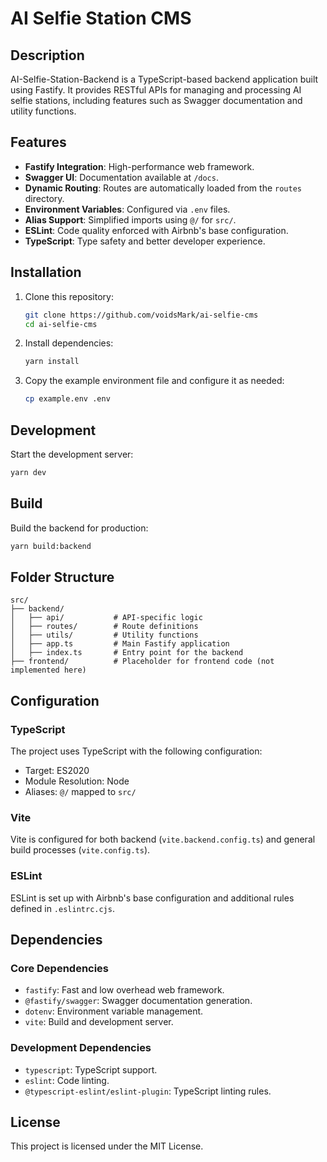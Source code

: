
# AI Selfie Station CMS

## Description

AI-Selfie-Station-Backend is a TypeScript-based backend application built using Fastify. It provides RESTful APIs for managing and processing AI selfie stations, including features such as Swagger documentation and utility functions.

## Features

- **Fastify Integration**: High-performance web framework.
- **Swagger UI**: Documentation available at `/docs`.
- **Dynamic Routing**: Routes are automatically loaded from the `routes` directory.
- **Environment Variables**: Configured via `.env` files.
- **Alias Support**: Simplified imports using `@/` for `src/`.
- **ESLint**: Code quality enforced with Airbnb's base configuration.
- **TypeScript**: Type safety and better developer experience.

## Installation

1. Clone this repository:
   ```bash
   git clone https://github.com/voidsMark/ai-selfie-cms
   cd ai-selfie-cms
   ```

2. Install dependencies:
   ```bash
   yarn install
   ```

3. Copy the example environment file and configure it as needed:
   ```bash
   cp example.env .env
   ```

## Development

Start the development server:

```bash
yarn dev
```

## Build

Build the backend for production:

```bash
yarn build:backend
```

## Folder Structure

```
src/
├── backend/
│   ├── api/           # API-specific logic
│   ├── routes/        # Route definitions
│   ├── utils/         # Utility functions
│   ├── app.ts         # Main Fastify application
│   ├── index.ts       # Entry point for the backend
├── frontend/          # Placeholder for frontend code (not implemented here)
```

## Configuration

### TypeScript

The project uses TypeScript with the following configuration:

- Target: ES2020
- Module Resolution: Node
- Aliases: `@/` mapped to `src/`

### Vite

Vite is configured for both backend (`vite.backend.config.ts`) and general build processes (`vite.config.ts`).

### ESLint

ESLint is set up with Airbnb's base configuration and additional rules defined in `.eslintrc.cjs`.

## Dependencies

### Core Dependencies

- `fastify`: Fast and low overhead web framework.
- `@fastify/swagger`: Swagger documentation generation.
- `dotenv`: Environment variable management.
- `vite`: Build and development server.

### Development Dependencies

- `typescript`: TypeScript support.
- `eslint`: Code linting.
- `@typescript-eslint/eslint-plugin`: TypeScript linting rules.

## License

This project is licensed under the MIT License.
